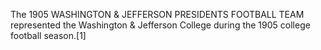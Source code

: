 The 1905 WASHINGTON & JEFFERSON PRESIDENTS FOOTBALL TEAM represented the Washington & Jefferson College during the 1905 college football season.[1]
